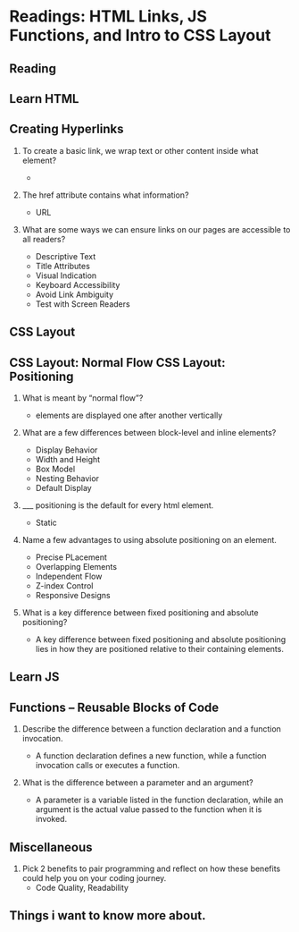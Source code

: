 # Readings: HTML Links, JS Functions, and Intro to CSS Layout

## Reading

## Learn HTML

## Creating Hyperlinks

1. To create a basic link, we wrap text or other content inside what element?
    * <a>

2. The href attribute contains what information?
    * URL

3. What are some ways we can ensure links on our pages are accessible to all readers?
    * Descriptive Text
    * Title Attributes
    * Visual Indication
    * Keyboard Accessibility
    * Avoid Link Ambiguity
    * Test with Screen Readers

## CSS Layout

## CSS Layout: Normal Flow CSS Layout: Positioning

1. What is meant by “normal flow”?
    * elements are displayed one after another vertically

2. What are a few differences between block-level and inline elements?
    * Display Behavior
    * Width and Height
    * Box Model
    * Nesting Behavior
    * Default Display

3. ___ positioning is the default for every html element.
    * Static

4. Name a few advantages to using absolute positioning on an element.
    * Precise PLacement
    * Overlapping Elements
    * Independent Flow
    * Z-index Control
    * Responsive Designs

5. What is a key difference between fixed positioning and absolute positioning?
    * A key difference between fixed positioning and absolute positioning lies in how they are positioned relative to their containing elements.


## Learn JS

## Functions – Reusable Blocks of Code

1. Describe the difference between a function declaration and a function invocation.
    * A function declaration defines a new function, while a function invocation calls or executes a function.

2. What is the difference between a parameter and an argument?
    * A parameter is a variable listed in the function declaration, while an argument is the actual value passed to the function when it is invoked.

## Miscellaneous

1. Pick 2 benefits to pair programming and reflect on how these benefits could help you on your coding journey.
    * Code Quality, Readability

## Things i want to know more about. 
